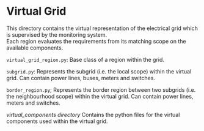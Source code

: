 # Virtual Grid

This directory contains the virtual representation of the electrical grid which is supervised by the monitoring system. <br>
Each region evaluates the requirements from its matching scope on the available components. 

``virtual_grid_region.py``: 
Base class of a region within the grid. 

``subgrid.py``:
Represents the subgrid (i.e. the local scope) within the virtual grid. Can contain power lines, buses, meters and switches. 

``border_region.py``;
Represents the border region between two subgrids (i.e. the neighbourhood scope) within the virtual grid.  Can contain power lines, meters and switches. 

*virtual_components directory*
Contains the python files for the virtual components used within the virtual grid. 